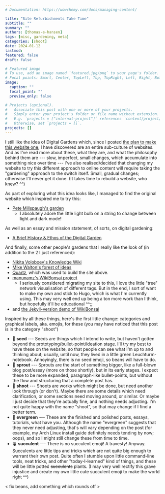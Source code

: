 ```yaml
---
# Documentation: https://wowchemy.com/docs/managing-content/

title: "Site Refurbishments Take Time"
subtitle: ""
summary: ""
authors: [thomas-e-hansen]
tags: [misc, gardening, meta]
categories: [shoot]
date: 2024-01-12
lastmod:
featured: false
draft: false

# Featured image
# To use, add an image named `featured.jpg/png` to your page's folder.
# Focal points: Smart, Center, TopLeft, Top, TopRight, Left, Right, BottomLeft, Bottom, BottomRight.
image:
  caption: ""
  focal_point: ""
  preview_only: false

# Projects (optional).
#   Associate this post with one or more of your projects.
#   Simply enter your project's folder or file name without extension.
#   E.g. `projects = ["internal-project"]` references `content/project/deep-learning/index.md`.
#   Otherwise, set `projects = []`.
projects: []
---
```


I still like the idea of Digital Gardens which, since I posted
[the plan to make this website one](/en/post/project-garden-part-1/),
I have discovered are an entire sub-culture of websites. And as I've read more
about these, what they are, and what the philosophy behind them are --- slow,
imperfect, small changes, which accumulate into something nice over time ---
I've also realised/decided that changing my website to try this different
approach to online content will require taking the "gardening" approach to the
switch itself. Small, gradual changes; otherwise I'll never get it done. (It
takes time to rebuild a website, who knew?  ^^)

As part of exploring what this idea looks like, I managed to find the original
website which inspired me to try this:

* [Pete Millspaugh's garden](https://www.petemillspaugh.com/garden)
  - I absolutely adore the little light bulb on a string to change between light
      and dark mode!

As well as an essay and mission statement, of sorts, on digital gardening:

* [A Brief History & Ethos of the Digital Garden](https://maggieappleton.com/garden-history)

And finally, some other people's gardens that I really like the look of (in
addition to the 2 I just referenced):

* [Nikita Voloboev's Knowledge Wiki](https://wiki.nikiv.dev/)
* [Mike Walton's forest of ideas](https://mwalton.me/)
* [Quartz](https://quartz.jzhao.xyz/), which was used to build the site above.
* [manunamz's WikiBonsai project](https://github.com/wikibonsai/wikibonsai)
  - I seriously considered migrating my site to this, I love the little "tree"
      network visualisation of different tags. But in the end, I sort of want to
      make my own and stick to Hugo, which is what I'm currently using. This may
      very well end up being a ton more work than I think, but hopefully it'll
      be educational  ^^;;
* and [the Jekyll-version demo of WikiBonsai](https://jekyll-wikibonsai.netlify.app/)

Inspired by all these things, here's the first little change: categories and
graphical labels, aka. emojis, for these (you may have noticed that this post is
in the category "shoot")

* :beans: **seed** --- Seeds are things which I intend to write, but haven't
    gotten beyond the prototyping/bullet-point/ideation stage. I'll try my best
    to have these on the website, so that people can see what I'm up to and
    thinking about; usually, until now, they lived in a little green
    Leuchturm-notebook. Annoyingly, there is no seed emoji, so beans will have
    to do.
* :seedling: **sprout** --- Sprouts are the start of something bigger, like a
    full-blown blog post/essay (more on those shortly), but in its early stages.
    I expect these to be more expanded, paragraph-like bullet-points, but
    without the flow and structuring that a complete post has.
* :herb: **shoot** --- Shoots are works which might be done, but need another
    look through (or don't). Maybe there are some details which need
    clarification, or some sections need moving around, or similar. Or maybe I
    just decide that they're actually fine, and nothing needs adjusting. I'm not
    quite happy with the name "shoot", so that may change if I find a better
    term.
* :evergreen_tree: **evergreen** --- These are the finished and polished
    posts, essays, tutorials, what have you. Although the name "evergreen"
    suggests that they never need adjusting, that's will vary depending on the
    post (for example, my Arch Linux install guide definitely needs tending by
    now; oops), and so I might still change these from time to time.
* :potted_plant: **succulent** --- There is no succulent emoji! A travesty!
    Anyway. Succulents are little tips and tricks which are not quite big enough
    to warrant their own post. Quite often I stumble upon little command-line
    tools, neat tricks, and other "today-I-learned" kind of things, and these
    will be little potted ~~succulents~~ plants. (I may very well rectify this
    grave injustice and create my own little cute succulent emoji to make the
    world right ^^)

< fix beans, add something which rounds off >

